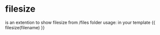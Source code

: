 # filesize
is an extention to show filesize from /files folder
usage:
in your template {{ filesize(filename) }}
